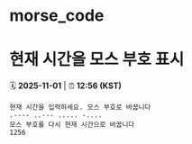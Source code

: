 # morse_code
# 현재 시간을 모스 부호 표시
<!-- MORSE_TIME_START -->
🗓️ **2025-11-01** | ⏰ **12:56 (KST)**

```
현재 시간을 입력하세요. 모스 부호로 바꿉니다
.---- ..--- ..... -....
모스 부호를 다시 현재 시간으로 바꿉니다
1256
```
<!-- MORSE_TIME_END -->
